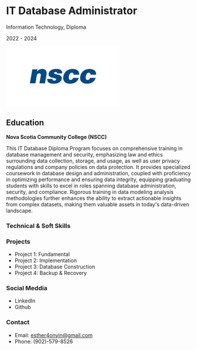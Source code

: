# IT Database Administrator
Information Technology, Diploma

2022 - 2024

![nscc logo!](/Images/nscc.png)

## Education
**Nova Scotia Community College (NSCC)**
<p>
This IT Database Diploma Program focuses on comprehensive training in database management and security, emphasizing law and ethics surrounding data collection, storage, and usage, as well as user privacy regulations and company policies on data protection. It provides specialized coursework in database design and administration, coupled with proficiency in optimizing performance and ensuring data integrity, equipping graduating students with skills to excel in roles spanning database administration, security, and compliance. Rigorous training in data modeling analysis methodologies further enhances the ability to extract actionable insights from complex datasets, making them valuable assets in today's data-driven landscape.
</p>


### Technical & Soft Skills

### Projects
- Project 1: Fundamental
- Project 2: Implementation
- Project 3: Database Construction
- Project 4: Backup & Recovery

### Social Meddia
- LinkedIn
- Github

### Contact
- Email: esther4onyin@gmail.com
- Phone: (902)-579-8526


